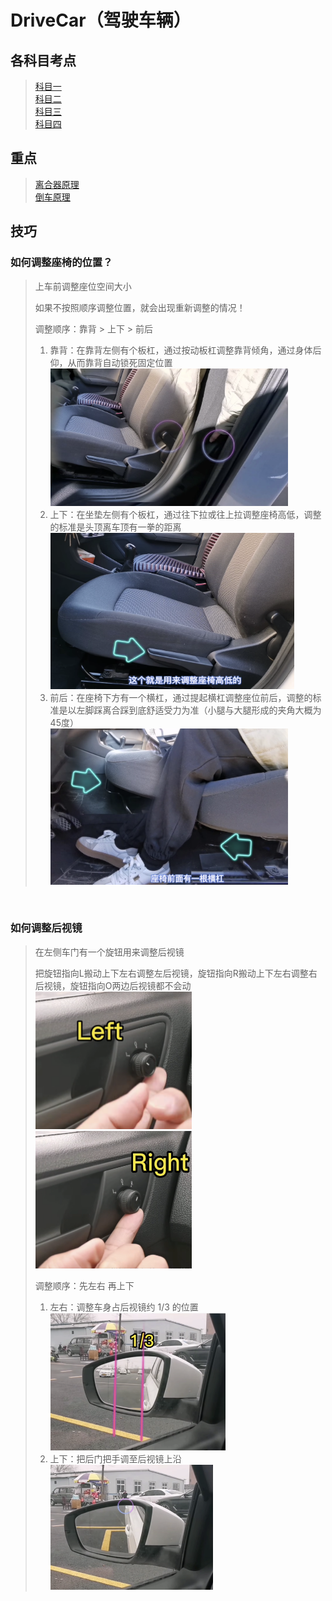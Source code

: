 # DriveCar（驾驶车辆）

## 各科目考点
> [科目一](./markdown/科目一.md)   
> [科目二](./markdown/科目二.md)   
> [科目三](./CSS知识点.md)  
> [科目四](./CSS知识点.md)


## 重点
> [离合器原理](./CSS知识点.md)   
> [倒车原理](./CSS知识点.md)


## 技巧

### 如何调整座椅的位置？
> 上车前调整座位空间大小  
> 
> 如果不按照顺序调整位置，就会出现重新调整的情况！
> 
> 调整顺序：靠背 > 上下 > 前后  
> 1. 靠背：在靠背左侧有个板杠，通过按动板杠调整靠背倾角，通过身体后仰，从而靠背自动锁死固定位置 <br/><img width="380" height="220" src="img/kaobeiqingjiao.png"/>   
> 2. 上下：在坐垫左侧有个板杠，通过往下拉或往上拉调整座椅高低，调整的标准是头顶离车顶有一拳的距离<br/><img width="390" height="250" src="img/zuoyigaodi.png"/>
> 3. 前后：在座椅下方有一个横杠，通过提起横杠调整座位前后，调整的标准是以左脚踩离合踩到底舒适受力为准（小腿与大腿形成的夹角大概为45度）<br/><img width="380" height="250" src="img/zuoyiqianhou.png"/>
>

<br/>

### 如何调整后视镜
> 在左侧车门有一个旋钮用来调整后视镜  
> 
> 把旋钮指向L搬动上下左右调整左后视镜，旋钮指向R搬动上下左右调整右后视镜，旋钮指向O两边后视镜都不会动
> <br/><img width="250" height="220" src="img/zuohoushijing.png"/><img width="250" height="220" src="img/youhoushijing.png"/>
> 
> 调整顺序：先左右 再上下
> 1. 左右：调整车身占后视镜约 1/3 的位置 <br/><img width="280" height="220" src="img/zuohoushijingsanfenzhiyi.png"/>
> 2. 上下：把后门把手调至后视镜上沿 <br/><img width="260" height="200" src="img/zuohoushijingshangyan.png"/>
